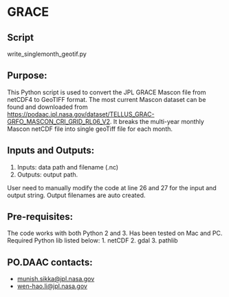 # GRACE

## Script
write_singlemonth_geotif.py

## Purpose:
This Python script is used to convert the JPL GRACE Mascon file from netCDF4 to GeoTIFF format. The most current Mascon dataset can be found and downloaded from https://podaac.jpl.nasa.gov/dataset/TELLUS_GRAC-GRFO_MASCON_CRI_GRID_RL06_V2. It breaks the multi-year monthly Mascon netCDF file into single geoTiff file for each month.  

## Inputs and Outputs:
  1. Inputs: data path and filename (.nc)
  2. Outputs: output path.

User need to manually modify the code at line 26 and 27 for the input and output string. Output filenames are auto created.

## Pre-requisites:
  The code works with both Python 2 and 3. Has been tested on Mac and PC.
  Required Python lib listed below:
    1. netCDF
    2. gdal
    3. pathlib

## PO.DAAC contacts:
*  munish.sikka@jpl.nasa.gov
* wen-hao.li@jpl.nasa.gov
